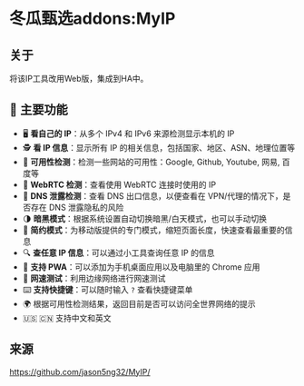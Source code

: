 # 冬瓜甄选addons:MyIP

## 关于

将该IP工具改用Web版，集成到HA中。

## 👀 主要功能

- 🖥️ **看自己的 IP**：从多个 IPv4 和 IPv6 来源检测显示本机的 IP
- 🕵️ **看 IP 信息**：显示所有 IP 的相关信息，包括国家、地区、ASN、地理位置等
- 🚦 **可用性检测**：检测一些网站的可用性：Google, Github, Youtube, 网易, 百度等
- 🚥 **WebRTC 检测**：查看使用 WebRTC 连接时使用的 IP
- 🛑 **DNS 泄露检测**：查看 DNS 出口信息，以便查看在 VPN/代理的情况下，是否存在 DNS 泄露隐私的风险
- 🌗 **暗黑模式**：根据系统设置自动切换暗黑/白天模式，也可以手动切换
- 📱 **简约模式**：为移动版提供的专门模式，缩短页面长度，快速查看最重要的信息
- 🔍 **查任意 IP 信息**：可以通过小工具查询任意 IP 的信息
- 📲 **支持 PWA**：可以添加为手机桌面应用以及电脑里的 Chrome 应用
- 🚀 **网速测试**：利用边缘网络进行网速测试
- ⌨️ **支持快捷键**：可以随时输入 `?` 查看快捷键菜单
- 🌍 根据可用性检测结果，返回目前是否可以访问全世界网络的提示
- 🇺🇸 🇨🇳 支持中文和英文

## 来源

https://github.com/jason5ng32/MyIP/

